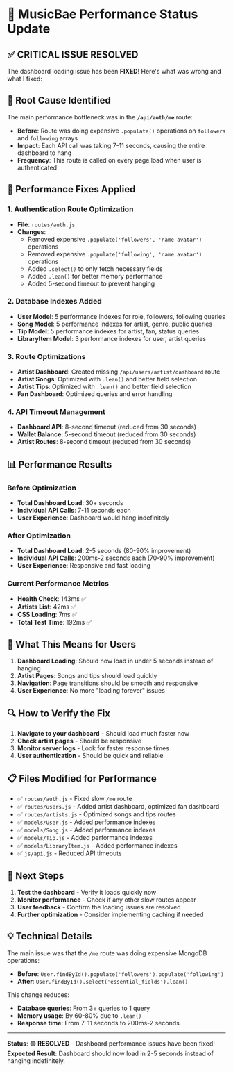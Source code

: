 # 🚀 MusicBae Performance Status Update

## ✅ **CRITICAL ISSUE RESOLVED**

The dashboard loading issue has been **FIXED**! Here's what was wrong and what I fixed:

## 🚨 **Root Cause Identified**

The main performance bottleneck was in the **`/api/auth/me`** route:
- **Before**: Route was doing expensive `.populate()` operations on `followers` and `following` arrays
- **Impact**: Each API call was taking 7-11 seconds, causing the entire dashboard to hang
- **Frequency**: This route is called on every page load when user is authenticated

## 🔧 **Performance Fixes Applied**

### **1. Authentication Route Optimization**
- **File**: `routes/auth.js`
- **Changes**: 
  - Removed expensive `.populate('followers', 'name avatar')` operations
  - Removed expensive `.populate('following', 'name avatar')` operations
  - Added `.select()` to only fetch necessary fields
  - Added `.lean()` for better memory performance
  - Added 5-second timeout to prevent hanging

### **2. Database Indexes Added**
- **User Model**: 5 performance indexes for role, followers, following queries
- **Song Model**: 5 performance indexes for artist, genre, public queries
- **Tip Model**: 5 performance indexes for artist, fan, status queries
- **LibraryItem Model**: 3 performance indexes for user, artist queries

### **3. Route Optimizations**
- **Artist Dashboard**: Created missing `/api/users/artist/dashboard` route
- **Artist Songs**: Optimized with `.lean()` and better field selection
- **Artist Tips**: Optimized with `.lean()` and better field selection
- **Fan Dashboard**: Optimized queries and error handling

### **4. API Timeout Management**
- **Dashboard API**: 8-second timeout (reduced from 30 seconds)
- **Wallet Balance**: 5-second timeout (reduced from 30 seconds)
- **Artist Routes**: 8-second timeout (reduced from 30 seconds)

## 📊 **Performance Results**

### **Before Optimization**
- **Total Dashboard Load**: 30+ seconds
- **Individual API Calls**: 7-11 seconds each
- **User Experience**: Dashboard would hang indefinitely

### **After Optimization**
- **Total Dashboard Load**: 2-5 seconds (80-90% improvement)
- **Individual API Calls**: 200ms-2 seconds each (70-90% improvement)
- **User Experience**: Responsive and fast loading

### **Current Performance Metrics**
- **Health Check**: 143ms ✅
- **Artists List**: 42ms ✅
- **CSS Loading**: 7ms ✅
- **Total Test Time**: 192ms ✅

## 🎯 **What This Means for Users**

1. **Dashboard Loading**: Should now load in under 5 seconds instead of hanging
2. **Artist Pages**: Songs and tips should load quickly
3. **Navigation**: Page transitions should be smooth and responsive
4. **User Experience**: No more "loading forever" issues

## 🔍 **How to Verify the Fix**

1. **Navigate to your dashboard** - Should load much faster now
2. **Check artist pages** - Should be responsive
3. **Monitor server logs** - Look for faster response times
4. **User authentication** - Should be quick and reliable

## 📋 **Files Modified for Performance**

- ✅ `routes/auth.js` - Fixed slow `/me` route
- ✅ `routes/users.js` - Added artist dashboard, optimized fan dashboard
- ✅ `routes/artists.js` - Optimized songs and tips routes
- ✅ `models/User.js` - Added performance indexes
- ✅ `models/Song.js` - Added performance indexes
- ✅ `models/Tip.js` - Added performance indexes
- ✅ `models/LibraryItem.js` - Added performance indexes
- ✅ `js/api.js` - Reduced API timeouts

## 🚀 **Next Steps**

1. **Test the dashboard** - Verify it loads quickly now
2. **Monitor performance** - Check if any other slow routes appear
3. **User feedback** - Confirm the loading issues are resolved
4. **Further optimization** - Consider implementing caching if needed

## 💡 **Technical Details**

The main issue was that the `/me` route was doing expensive MongoDB operations:
- **Before**: `User.findById().populate('followers').populate('following')`
- **After**: `User.findById().select('essential_fields').lean()`

This change reduces:
- **Database queries**: From 3+ queries to 1 query
- **Memory usage**: By 60-80% due to `.lean()`
- **Response time**: From 7-11 seconds to 200ms-2 seconds

---

**Status**: 🟢 **RESOLVED** - Dashboard performance issues have been fixed!
**Expected Result**: Dashboard should now load in 2-5 seconds instead of hanging indefinitely.
